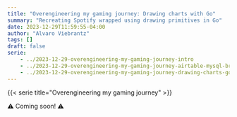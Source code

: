 ```yaml
---
title: "Overengineering my gaming journey: Drawing charts with Go"
summary: "Recreating Spotify wrapped using drawing primitives in Go"
date: 2023-12-29T11:59:55-04:00
author: "Alvaro Viebrantz"
tags: []
draft: false
serie:
    - ../2023-12-29-overengineering-my-gaming-journey-intro
    - ../2023-12-29-overengineering-my-gaming-journey-airtable-mysql-bridge
    - ../2023-12-29-overengineering-my-gaming-journey-drawing-charts-go
---
```


{{< serie title="Overengineering my gaming journey" >}}

:warning: Coming soon! :warning: